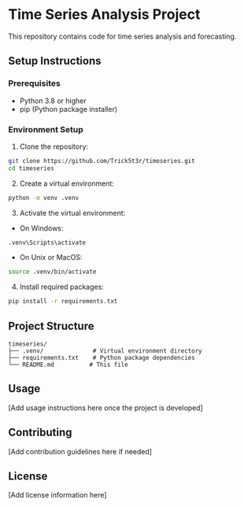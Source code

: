# Time Series Analysis Project

This repository contains code for time series analysis and forecasting.

## Setup Instructions

### Prerequisites
- Python 3.8 or higher
- pip (Python package installer)

### Environment Setup

1. Clone the repository:
```bash
git clone https://github.com/Trick5t3r/timeseries.git
cd timeseries
```

2. Create a virtual environment:
```bash
python -m venv .venv
```

3. Activate the virtual environment:
- On Windows:
```bash
.venv\Scripts\activate
```
- On Unix or MacOS:
```bash
source .venv/bin/activate
```

4. Install required packages:
```bash
pip install -r requirements.txt
```

## Project Structure
```
timeseries/
├── .venv/              # Virtual environment directory
├── requirements.txt    # Python package dependencies
└── README.md          # This file
```

## Usage
[Add usage instructions here once the project is developed]

## Contributing
[Add contribution guidelines here if needed]

## License
[Add license information here] 